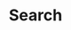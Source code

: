 ---
title: "Search" # in any language you want
layout: "search" # is necessary
# url: "/archive"
# description: "Description for Search"
summary: "search"
placeholder: "What are you looking for?"
---